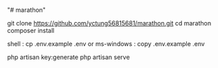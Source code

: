 "# marathon"

git clone https://github.com/yctung56815681/marathon.git
cd marathon
composer install

shell : cp .env.example .env
or
ms-windows : copy .env.example .env

php artisan key:generate
php artisan serve
